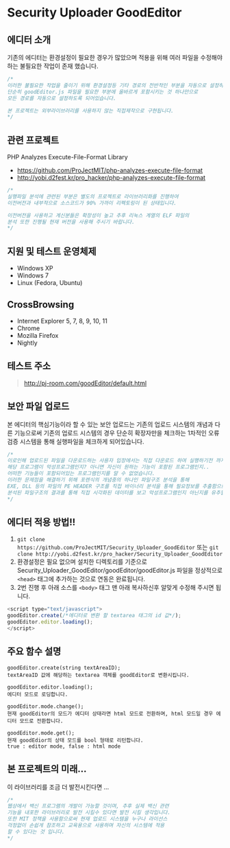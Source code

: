 # Security Uploader GoodEditor

## 에디터 소개

기존의 에디터는 환경설정이 필요한 경우가 많았으며 적용을 위해 여러 파일을 수정해야하는 불필요한 작업이 존재 했습니다.

```javascript
/*
이러한 불필요한 작업을 줄이기 위해 환경설정등 기타 경로의 전반적인 부분을 자동으로 설정하도록 되어있으며
단순히 goodEditor.js 파일을 필요한 부분에 올바르게 포함시키는 것 하나만으로
모든 경로를 자동으로 설정하도록 되어있습니다.

본 프로젝트는 외부라이브러리를 사용하지 않는 직접제작으로 구현됩니다.
*/
```

## 관련 프로젝트
PHP Analyzes Execute-File-Format Library
* https://github.com/ProJectMIT/php-analyzes-execute-file-format
* http://yobi.d2fest.kr/pro_hacker/php-analyzes-execute-file-format

```javascript
/*
실행파일 분석에 관련된 부분은 별도의 프로젝트로 라이브러리화를 진행하여
이전버전과 내부적으로 소스코드가 90% 가까이 리펙토링이 된 상태입니다.

이전버전을 사용하고 계신분들은 확장성이 높고 추후 리눅스 계열의 ELF 파일의
분석 또한 진행될 현재 버전을 사용해 주시기 바랍니다.
*/
```

## 지원 및 테스트 운영체제

* Windows XP
* Windows 7
* Linux (Fedora, Ubuntu)

## CrossBrowsing

* Internet Explorer 5, 7, 8, 9, 10, 11
* Chrome
* Mozilla Firefox
* Nightly

## 테스트 주소

> http://pj-room.com/goodEditor/default.html


## 보안 파일 업로드

본 에디터의 핵심기능이라 할 수 있는 보안 업로드는 기존의 업로드 시스템의 개념과 다른 기능으로써
기존의 업로드 시스템의 경우 단순히 확장자만을 체크하는 1차적인 오류검증 시스템을 통해 실행파일을 체크하게 되어있습니다.

```javascript
/*
이로인해 업로드된 파일을 다운로드하는 사용자 입장에서는 직접 다운로드 하여 실행하기전 까지는
해당 프로그램이 악성프로그램인지? 아니면 자신이 원하는 기능이 포함된 프로그램인지..
어떠한 기능들이 포함되어있는 프로그램인지를 알 수 없었습니다.
이러한 문제점을 해결하기 위해 포렌식의 개념중의 하나인 파일구조 분석을 통해
EXE, DLL 등의 파일의 PE HEADER 구조를 직접 바이너리 분석을 통해 필요정보를 추출함으로써 사용자는 다운로드를 하기 전에
분석된 파일구조의 결과를 통해 직접 시각화된 데이터를 보고 악성프로그램인지 아닌지를 유추할 수 있습니다.
*/
```

## 에디터 적용 방법!!
1. `git clone https://github.com/ProJectMIT/Security_Uploader_GoodEditor` 또는 `git clone http://yobi.d2fest.kr/pro_hacker/Security_Uploader_GoodEditor`
2. 환경설정은 필요 없으며 설치한 디렉토리를 기준으로 Security_Uploader_GoodEditor/goodEditor/goodEditor.js 파일을 정상적으로 `<head>` 태그에 추가하는 것으로
연동은 완료됩니다.
3. 2번 진행 후 아래 소스를 `<body>` 태그 맨 아래 복사하신후 알맞게 수정해 주시면 됩니다.
```javascript
<script type="text/javascript">
goodEditor.create(/*에디터로 변환 할 textarea 태그의 id 값*/);
goodEditor.editor.loading();
</script>
```

## 주요 함수 설명
```
goodEditor.create(string textAreaID);
textAreaID 값에 해당하는 textarea 객체를 goodEditor로 변환시킵니다.

goodEditor.editor.loading();
에디터 모드로 로딩합니다.

goodEditor.mode.change();
현재 goodEditor의 모드가 에디터 상태라면 html 모드로 전환하며, html 모드일 경우 에디터 모드로 전환합니다.

goodEditor.mode.get();
현재 goodEdior의 상태 모드를 bool 형태로 리턴합니다.
true : editor mode, false : html mode
```

## 본 프로젝트의 미래...

이 라이브러리를 조금 더 발전시킨다면 ...
```javascript
/*
웹상에서 백신 프로그램의 개발이 가능할 것이며, 추후 실제 백신 관련
기능을 내포한 라이브러리로 발전 시킬수 있다면 발전 시킬 생각입니다.
또한 MIT 정책을 사용함으로써 현재 업로드 시스템을 누구나 라이선스
걱정없이 손쉽게 참조하고 교육용으로 사용하며 자신의 시스템에 적용
할 수 있다는 것 입니다.
*/
```